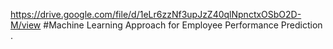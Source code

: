 https://drive.google.com/file/d/1eLr6zzNf3upJzZ40qlNpnctxOSbO2D-M/view
#Machine Learning Approach for Employee Performance Prediction .

